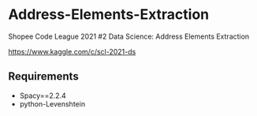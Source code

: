 # Address-Elements-Extraction
Shopee Code League 2021 #2 Data Science: Address Elements Extraction

https://www.kaggle.com/c/scl-2021-ds

## Requirements
- Spacy==2.2.4
- python-Levenshtein

